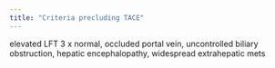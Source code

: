 ```yaml
---
title: "Criteria precluding TACE"
---
```

elevated LFT 3 x normal, occluded portal vein, uncontrolled biliary obstruction, hepatic encephalopathy, widespread extrahepatic mets


